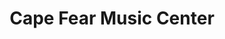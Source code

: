 ---
title: "Cape Fear Music Center"
url: /fayetteville/cape-fear-music-center/
shop: musical instrument
---